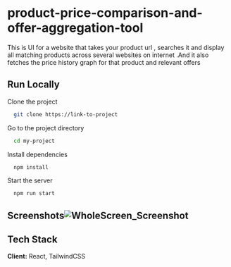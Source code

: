 # product-price-comparison-and-offer-aggregation-tool

This is UI for a website that takes your product url , searches it and display all matching products across several websites on internet .And it also fetches the price history graph for that product and relevant offers

## Run Locally

Clone the project

```bash
  git clone https://link-to-project
```

Go to the project directory

```bash
  cd my-project
```

Install dependencies

```bash
  npm install
```

Start the server

```bash
  npm run start
```

## Screenshots![WholeScreen_Screenshot](https://github.com/user-attachments/assets/61536a8e-ff66-486f-9586-4598eb3a00ad)

## Tech Stack

**Client:** React, TailwindCSS
